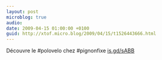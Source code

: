 ```yaml
---
layout: post
microblog: true
audio: 
date: 2009-04-15 01:00:00 +0100
guid: http://xtof.micro.blog/2009/04/15/t1526443666.html
---
```

Découvre le #polovelo chez #pignonfixe  [is.gd/sABB](http://is.gd/sABB)
